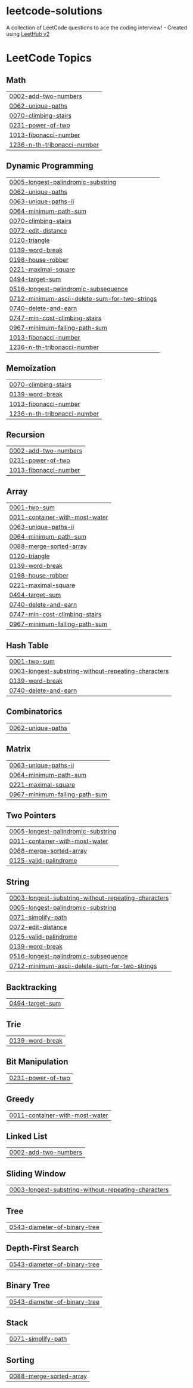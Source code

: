 # leetcode-solutions
A collection of LeetCode questions to ace the coding interview! - Created using [LeetHub v2](https://github.com/arunbhardwaj/LeetHub-2.0)

<!---LeetCode Topics Start-->
# LeetCode Topics
## Math
|  |
| ------- |
| [0002-add-two-numbers](https://github.com/study-with-bhawna-13/leetcode-solutions/tree/master/0002-add-two-numbers) |
| [0062-unique-paths](https://github.com/study-with-bhawna-13/leetcode-solutions/tree/master/0062-unique-paths) |
| [0070-climbing-stairs](https://github.com/study-with-bhawna-13/leetcode-solutions/tree/master/0070-climbing-stairs) |
| [0231-power-of-two](https://github.com/study-with-bhawna-13/leetcode-solutions/tree/master/0231-power-of-two) |
| [1013-fibonacci-number](https://github.com/study-with-bhawna-13/leetcode-solutions/tree/master/1013-fibonacci-number) |
| [1236-n-th-tribonacci-number](https://github.com/study-with-bhawna-13/leetcode-solutions/tree/master/1236-n-th-tribonacci-number) |
## Dynamic Programming
|  |
| ------- |
| [0005-longest-palindromic-substring](https://github.com/study-with-bhawna-13/leetcode-solutions/tree/master/0005-longest-palindromic-substring) |
| [0062-unique-paths](https://github.com/study-with-bhawna-13/leetcode-solutions/tree/master/0062-unique-paths) |
| [0063-unique-paths-ii](https://github.com/study-with-bhawna-13/leetcode-solutions/tree/master/0063-unique-paths-ii) |
| [0064-minimum-path-sum](https://github.com/study-with-bhawna-13/leetcode-solutions/tree/master/0064-minimum-path-sum) |
| [0070-climbing-stairs](https://github.com/study-with-bhawna-13/leetcode-solutions/tree/master/0070-climbing-stairs) |
| [0072-edit-distance](https://github.com/study-with-bhawna-13/leetcode-solutions/tree/master/0072-edit-distance) |
| [0120-triangle](https://github.com/study-with-bhawna-13/leetcode-solutions/tree/master/0120-triangle) |
| [0139-word-break](https://github.com/study-with-bhawna-13/leetcode-solutions/tree/master/0139-word-break) |
| [0198-house-robber](https://github.com/study-with-bhawna-13/leetcode-solutions/tree/master/0198-house-robber) |
| [0221-maximal-square](https://github.com/study-with-bhawna-13/leetcode-solutions/tree/master/0221-maximal-square) |
| [0494-target-sum](https://github.com/study-with-bhawna-13/leetcode-solutions/tree/master/0494-target-sum) |
| [0516-longest-palindromic-subsequence](https://github.com/study-with-bhawna-13/leetcode-solutions/tree/master/0516-longest-palindromic-subsequence) |
| [0712-minimum-ascii-delete-sum-for-two-strings](https://github.com/study-with-bhawna-13/leetcode-solutions/tree/master/0712-minimum-ascii-delete-sum-for-two-strings) |
| [0740-delete-and-earn](https://github.com/study-with-bhawna-13/leetcode-solutions/tree/master/0740-delete-and-earn) |
| [0747-min-cost-climbing-stairs](https://github.com/study-with-bhawna-13/leetcode-solutions/tree/master/0747-min-cost-climbing-stairs) |
| [0967-minimum-falling-path-sum](https://github.com/study-with-bhawna-13/leetcode-solutions/tree/master/0967-minimum-falling-path-sum) |
| [1013-fibonacci-number](https://github.com/study-with-bhawna-13/leetcode-solutions/tree/master/1013-fibonacci-number) |
| [1236-n-th-tribonacci-number](https://github.com/study-with-bhawna-13/leetcode-solutions/tree/master/1236-n-th-tribonacci-number) |
## Memoization
|  |
| ------- |
| [0070-climbing-stairs](https://github.com/study-with-bhawna-13/leetcode-solutions/tree/master/0070-climbing-stairs) |
| [0139-word-break](https://github.com/study-with-bhawna-13/leetcode-solutions/tree/master/0139-word-break) |
| [1013-fibonacci-number](https://github.com/study-with-bhawna-13/leetcode-solutions/tree/master/1013-fibonacci-number) |
| [1236-n-th-tribonacci-number](https://github.com/study-with-bhawna-13/leetcode-solutions/tree/master/1236-n-th-tribonacci-number) |
## Recursion
|  |
| ------- |
| [0002-add-two-numbers](https://github.com/study-with-bhawna-13/leetcode-solutions/tree/master/0002-add-two-numbers) |
| [0231-power-of-two](https://github.com/study-with-bhawna-13/leetcode-solutions/tree/master/0231-power-of-two) |
| [1013-fibonacci-number](https://github.com/study-with-bhawna-13/leetcode-solutions/tree/master/1013-fibonacci-number) |
## Array
|  |
| ------- |
| [0001-two-sum](https://github.com/study-with-bhawna-13/leetcode-solutions/tree/master/0001-two-sum) |
| [0011-container-with-most-water](https://github.com/study-with-bhawna-13/leetcode-solutions/tree/master/0011-container-with-most-water) |
| [0063-unique-paths-ii](https://github.com/study-with-bhawna-13/leetcode-solutions/tree/master/0063-unique-paths-ii) |
| [0064-minimum-path-sum](https://github.com/study-with-bhawna-13/leetcode-solutions/tree/master/0064-minimum-path-sum) |
| [0088-merge-sorted-array](https://github.com/study-with-bhawna-13/leetcode-solutions/tree/master/0088-merge-sorted-array) |
| [0120-triangle](https://github.com/study-with-bhawna-13/leetcode-solutions/tree/master/0120-triangle) |
| [0139-word-break](https://github.com/study-with-bhawna-13/leetcode-solutions/tree/master/0139-word-break) |
| [0198-house-robber](https://github.com/study-with-bhawna-13/leetcode-solutions/tree/master/0198-house-robber) |
| [0221-maximal-square](https://github.com/study-with-bhawna-13/leetcode-solutions/tree/master/0221-maximal-square) |
| [0494-target-sum](https://github.com/study-with-bhawna-13/leetcode-solutions/tree/master/0494-target-sum) |
| [0740-delete-and-earn](https://github.com/study-with-bhawna-13/leetcode-solutions/tree/master/0740-delete-and-earn) |
| [0747-min-cost-climbing-stairs](https://github.com/study-with-bhawna-13/leetcode-solutions/tree/master/0747-min-cost-climbing-stairs) |
| [0967-minimum-falling-path-sum](https://github.com/study-with-bhawna-13/leetcode-solutions/tree/master/0967-minimum-falling-path-sum) |
## Hash Table
|  |
| ------- |
| [0001-two-sum](https://github.com/study-with-bhawna-13/leetcode-solutions/tree/master/0001-two-sum) |
| [0003-longest-substring-without-repeating-characters](https://github.com/study-with-bhawna-13/leetcode-solutions/tree/master/0003-longest-substring-without-repeating-characters) |
| [0139-word-break](https://github.com/study-with-bhawna-13/leetcode-solutions/tree/master/0139-word-break) |
| [0740-delete-and-earn](https://github.com/study-with-bhawna-13/leetcode-solutions/tree/master/0740-delete-and-earn) |
## Combinatorics
|  |
| ------- |
| [0062-unique-paths](https://github.com/study-with-bhawna-13/leetcode-solutions/tree/master/0062-unique-paths) |
## Matrix
|  |
| ------- |
| [0063-unique-paths-ii](https://github.com/study-with-bhawna-13/leetcode-solutions/tree/master/0063-unique-paths-ii) |
| [0064-minimum-path-sum](https://github.com/study-with-bhawna-13/leetcode-solutions/tree/master/0064-minimum-path-sum) |
| [0221-maximal-square](https://github.com/study-with-bhawna-13/leetcode-solutions/tree/master/0221-maximal-square) |
| [0967-minimum-falling-path-sum](https://github.com/study-with-bhawna-13/leetcode-solutions/tree/master/0967-minimum-falling-path-sum) |
## Two Pointers
|  |
| ------- |
| [0005-longest-palindromic-substring](https://github.com/study-with-bhawna-13/leetcode-solutions/tree/master/0005-longest-palindromic-substring) |
| [0011-container-with-most-water](https://github.com/study-with-bhawna-13/leetcode-solutions/tree/master/0011-container-with-most-water) |
| [0088-merge-sorted-array](https://github.com/study-with-bhawna-13/leetcode-solutions/tree/master/0088-merge-sorted-array) |
| [0125-valid-palindrome](https://github.com/study-with-bhawna-13/leetcode-solutions/tree/master/0125-valid-palindrome) |
## String
|  |
| ------- |
| [0003-longest-substring-without-repeating-characters](https://github.com/study-with-bhawna-13/leetcode-solutions/tree/master/0003-longest-substring-without-repeating-characters) |
| [0005-longest-palindromic-substring](https://github.com/study-with-bhawna-13/leetcode-solutions/tree/master/0005-longest-palindromic-substring) |
| [0071-simplify-path](https://github.com/study-with-bhawna-13/leetcode-solutions/tree/master/0071-simplify-path) |
| [0072-edit-distance](https://github.com/study-with-bhawna-13/leetcode-solutions/tree/master/0072-edit-distance) |
| [0125-valid-palindrome](https://github.com/study-with-bhawna-13/leetcode-solutions/tree/master/0125-valid-palindrome) |
| [0139-word-break](https://github.com/study-with-bhawna-13/leetcode-solutions/tree/master/0139-word-break) |
| [0516-longest-palindromic-subsequence](https://github.com/study-with-bhawna-13/leetcode-solutions/tree/master/0516-longest-palindromic-subsequence) |
| [0712-minimum-ascii-delete-sum-for-two-strings](https://github.com/study-with-bhawna-13/leetcode-solutions/tree/master/0712-minimum-ascii-delete-sum-for-two-strings) |
## Backtracking
|  |
| ------- |
| [0494-target-sum](https://github.com/study-with-bhawna-13/leetcode-solutions/tree/master/0494-target-sum) |
## Trie
|  |
| ------- |
| [0139-word-break](https://github.com/study-with-bhawna-13/leetcode-solutions/tree/master/0139-word-break) |
## Bit Manipulation
|  |
| ------- |
| [0231-power-of-two](https://github.com/study-with-bhawna-13/leetcode-solutions/tree/master/0231-power-of-two) |
## Greedy
|  |
| ------- |
| [0011-container-with-most-water](https://github.com/study-with-bhawna-13/leetcode-solutions/tree/master/0011-container-with-most-water) |
## Linked List
|  |
| ------- |
| [0002-add-two-numbers](https://github.com/study-with-bhawna-13/leetcode-solutions/tree/master/0002-add-two-numbers) |
## Sliding Window
|  |
| ------- |
| [0003-longest-substring-without-repeating-characters](https://github.com/study-with-bhawna-13/leetcode-solutions/tree/master/0003-longest-substring-without-repeating-characters) |
## Tree
|  |
| ------- |
| [0543-diameter-of-binary-tree](https://github.com/study-with-bhawna-13/leetcode-solutions/tree/master/0543-diameter-of-binary-tree) |
## Depth-First Search
|  |
| ------- |
| [0543-diameter-of-binary-tree](https://github.com/study-with-bhawna-13/leetcode-solutions/tree/master/0543-diameter-of-binary-tree) |
## Binary Tree
|  |
| ------- |
| [0543-diameter-of-binary-tree](https://github.com/study-with-bhawna-13/leetcode-solutions/tree/master/0543-diameter-of-binary-tree) |
## Stack
|  |
| ------- |
| [0071-simplify-path](https://github.com/study-with-bhawna-13/leetcode-solutions/tree/master/0071-simplify-path) |
## Sorting
|  |
| ------- |
| [0088-merge-sorted-array](https://github.com/study-with-bhawna-13/leetcode-solutions/tree/master/0088-merge-sorted-array) |
<!---LeetCode Topics End-->